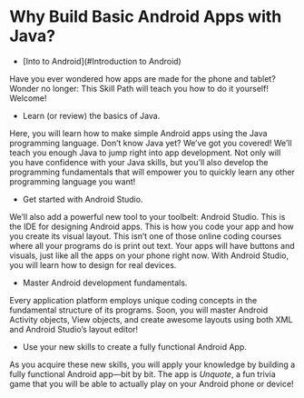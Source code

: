 # Why Build Basic Android Apps with Java?

- [Into to Android](#Introduction to Android)

Have you ever wondered how apps are made for the phone and tablet? Wonder no longer: This Skill Path will teach you how to do it yourself! Welcome!

- Learn (or review) the basics of Java.

Here, you will learn how to make simple Android apps using the Java programming language. Don’t know Java yet? We’ve got you covered! We’ll teach you enough Java to jump right into app development. Not only will you have confidence with your Java skills, but you’ll also develop the programming fundamentals that will empower you to quickly learn any other programming language you want!

- Get started with Android Studio.

We’ll also add a powerful new tool to your toolbelt: Android Studio. This is the IDE for designing Android apps. This is how you code your app and how you create its visual layout. This isn’t one of those online coding courses where all your programs do is print out text. Your apps will have buttons and visuals, just like all the apps on your phone right now. With Android Studio, you will learn how to design for real devices.

- Master Android development fundamentals.

Every application platform employs unique coding concepts in the fundamental structure of its programs. Soon, you will master Android Activity objects, View objects, and create awesome layouts using both XML and Android Studio’s layout editor!

- Use your new skills to create a fully functional Android App.

As you acquire these new skills, you will apply your knowledge by building a fully functional Android app—bit by bit. The app is *Unquote*, a fun trivia game that you will be able to actually play on your Android phone or device!